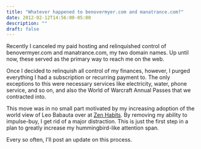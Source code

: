 ```yaml
---
title: "Whatever happened to benovermyer.com and manatrance.com?"
date: 2012-02-12T14:56:00-05:00
description: ""
draft: false
---
```

Recently I canceled my paid hosting and relinquished control of
benovermyer.com and manatrance.com, my two domain names. Up until now,
these served as the primary way to reach me on the web.

Once I decided to relinquish all control of my finances, however, I
purged everything I had a subscription or recurring payment to. The only
exceptions to this were necessary services like electricity, water,
phone service, and so on, and also the World of Warcraft Annual Passes
that we contracted into.

This move was in no small part motivated by my increasing adoption of
the world view of Leo Babauta over at [Zen
Habits](http://www.zenhabits.net/). By removing my ability to
impulse-buy, I get rid of a major distraction. This is just the first
step in a plan to greatly increase my hummingbird-like attention span.

Every so often, I'll post an update on this process.